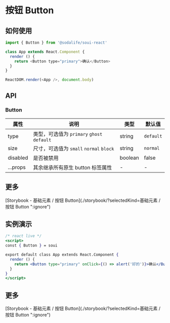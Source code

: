 # 按钮 Button

## 如何使用
```js
import { Button } from '@sodalife/soui-react'

class App extends React.Component {
  render () {
    return <Button type="primary">确认</Button>
  }
}

ReactDOM.render(<App />, document.body)
```


## API
### Button
|   属性   |                       说明                       |  类型   |   默认值    |
| -------- | ------------------------------------------------ | ------- | ----------- |
| type     | 类型，可选值为 ``primary`` ``ghost`` ``default`` | string  | ``default`` |
| size     | 尺寸，可选值为 ``small`` ``normal`` ``block``    | string  | ``normal``  |
| disabled | 是否被禁用                                       | boolean | false       |
| ...props | 其余继承所有原生 button 标签属性                 | -       | -           |



## 更多

[Storybook - 基础元素 / 按钮 Button](./storybook/?selectedKind=基础元素 / 按钮 Button ":ignore")

## 实例演示
```jsx
/* react live */
<script>
const { Button } = soui

export default class App extends React.Component {
  render () {
    return <Button type="primary" onClick={() => alert('好的')}>确认</Button>
  }
}
</script>
```

## 更多

[Storybook - 基础元素 / 按钮 Button](./storybook/?selectedKind=基础元素 / 按钮 Button ":ignore")
